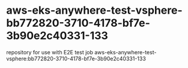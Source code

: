 # aws-eks-anywhere-test-vsphere-bb772820-3710-4178-bf7e-3b90e2c40331-133
repository for use with E2E test job aws-eks-anywhere-test-vsphere:bb772820-3710-4178-bf7e-3b90e2c40331-133
